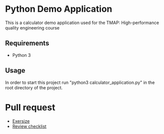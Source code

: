 # Python Demo Application

This is a calculator demo application used for the TMAP: High-performance quality engineering course

## Requirements

- Python 3

## Usage
In order to start this project run
"python3 calculator_application.py"
in the root directory of the project.

# Pull request 

* [Exersize](https://github.com/TMap-Community/TMAP-PERF/blob/master/docs/oefening.md)
* [Review checklist](https://github.com/TMap-Community/TMAP-PERF/blob/master/docs/pull_request_review_example.md)


